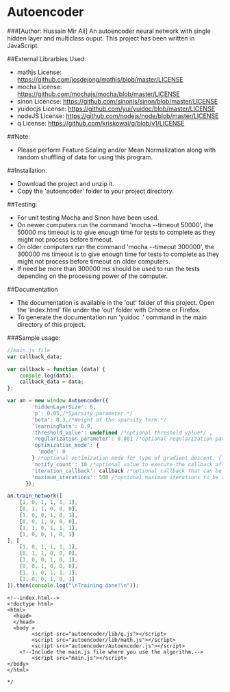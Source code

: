 # Autoencoder 
###[Author: Hussain Mir Ali]
An autoencoder neural network with single hidden layer and multiclass ouput. This project has been written in JavaScript. 

##External Librarbies Used:
* mathjs License: https://github.com/josdejong/mathjs/blob/master/LICENSE
* mocha License: https://github.com/mochajs/mocha/blob/master/LICENSE
* sinon Licencse: https://github.com/sinonjs/sinon/blob/master/LICENSE
* yuidocjs License: https://github.com/yui/yuidoc/blob/master/LICENSE
* nodeJS License: https://github.com/nodejs/node/blob/master/LICENSE
* q License: https://github.com/kriskowal/q/blob/v1/LICENSE

##Note: 
* Please perform Feature Scaling and/or Mean Normalization along with random shuffling of data for using this program.

##Installation:
*  Download the project and unzip it.
*  Copy the 'autoencoder' folder to your project directory.


##Testing:
* For unit testing Mocha and Sinon have been used. 
* On newer computers run the command 'mocha --timeout 50000', the 50000 ms timeout is to give enough time for tests to complete as they might not process before timeout. 
* On older computers run the command 'mocha --timeout 300000', the 300000 ms timeout is to give enough time for tests to complete as they might not process before timeout on older computers. 
* If need be more than 300000 ms should be used to run the tests depending on the processing power of the computer. 

##Documentation
*  The documentation is available in the 'out' folder of this project. Open the 'index.html' file under the 'out' folder with Crhome or Firefox.
*  To generate the documentation run 'yuidoc .' command in the main directory of this project.

###Sample usage:

```javascript
//main.js file
var callback_data;

var callback = function (data) {
    console.log(data);
    callback_data = data;
};

var an = new window.Autoencoder({
        'hiddenLayerSize': 6,
        'p': 0.05,/*Sparsity parameter.*/
        'beta': 0.3,/*Weight of the sparsity term.*/
        'learningRate': 0.9,
        'threshold_value': undefined /*optional threshold value*/ ,
        'regularization_parameter': 0.001 /*optional regularization parameter to prevent overfitting.*/ ,
        'optimization_mode': {
          'mode': 0
        } /*optional optimization mode for type of gradient descent. {'mode': 0} for batch gradient descent and     {'mode':1, 'batch_size': <your batch size>} for mini-batch gradient descent.*/ ,
        'notify_count': 10 /*optional value to execute the callback after every x number of iterations.*/ ,
        'iteration_callback': callback /*optional callback that can be used for getting cost and iteration value on every notify count.*/ ,
        'maximum_iterations': 500 /*optional maximum iterations to be allowed.*/
      });

an.train_network([
    [1, 0, 1, 1, 1, 1],
    [0, 1, 1, 0, 0, 0],
    [1, 0, 0, 1, 0, 1],
    [0, 0, 1, 0, 0, 0],
    [1, 1, 0, 1, 1, 1],
    [1, 0, 0, 1, 0, 1]
], [
    [1, 0, 1, 1, 1, 1],
    [0, 1, 1, 0, 0, 0],
    [1, 0, 0, 1, 0, 1],
    [0, 0, 1, 0, 0, 0],
    [1, 1, 0, 1, 1, 1],
    [1, 0, 0, 1, 0, 1]
]).then(console.log("\nTraining done!\n"));  

```
```
<!--index.html-->
<!doctype html>
<html>
  <head>
  </head>
  <body >
        <script src="autoencoder/lib/q.js"></script>
        <script src="autoencoder/lib/math.js"></script>
        <script src="autoencoder/Autoencoder.js"></script>
	<!--Include the main.js file where you use the algorithm.-->
        <script src="main.js"></script>
</body>
</html>

*/
```

